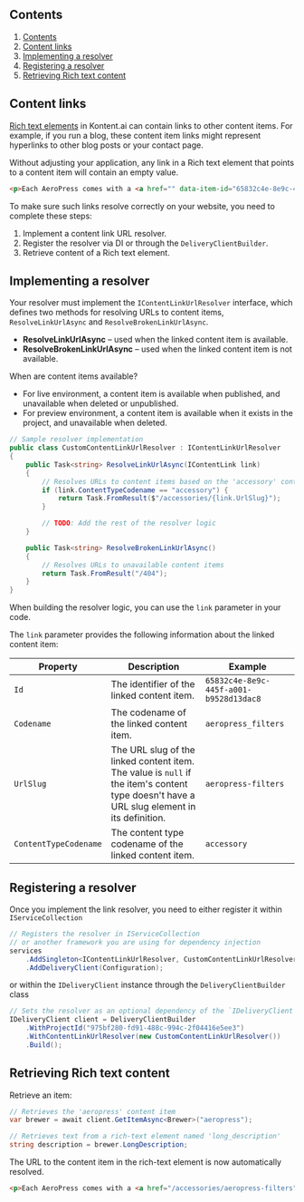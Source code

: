## Contents

<!-- TOC -->

1. [Contents](#contents)
1. [Content links](#content-links)
1. [Implementing a resolver](#implementing-a-resolver)
1. [Registering a resolver](#registering-a-resolver)
1. [Retrieving Rich text content](#retrieving-rich-text-content)

<!-- /TOC -->

## Content links

[Rich text elements](https://docs.kontent.ai/tutorials/write-and-collaborate/write-content/composing-content-in-the-rich-text-editor#adding-links) in Kontent.ai can contain links to other content items. For example, if you run a blog, these content item links might represent hyperlinks to other blog posts or your contact page.

Without adjusting your application, any link in a Rich text element that points to a content item will contain an empty value.

```html
<p>Each AeroPress comes with a <a href="" data-item-id="65832c4e-8e9c-445f-a001-b9528d13dac8">pack of filters</a> included in the box.</p>
```

To make sure such links resolve correctly on your website, you need to complete these steps:

1. Implement a content link URL resolver.
2. Register the resolver via DI or through the `DeliveryClientBuilder`.
3. Retrieve content of a Rich text element.

## Implementing a resolver

Your resolver must implement the `IContentLinkUrlResolver` interface, which defines two methods  for resolving URLs to content items, `ResolveLinkUrlAsync` and `ResolveBrokenLinkUrlAsync`.

* **ResolveLinkUrlAsync** – used when the linked content item is available.
* **ResolveBrokenLinkUrlAsync** – used when the linked content item is not available.

When are content items available?

* For live environment, a content item is available when published, and unavailable when deleted or unpublished.
* For preview environment, a content item is available when it exists in the project, and unavailable when deleted.

```csharp
// Sample resolver implementation
public class CustomContentLinkUrlResolver : IContentLinkUrlResolver
{
    public Task<string> ResolveLinkUrlAsync(IContentLink link)
    {
        // Resolves URLs to content items based on the 'accessory' content type
        if (link.ContentTypeCodename == "accessory") {
            return Task.FromResult($"/accessories/{link.UrlSlug}");
        }

        // TODO: Add the rest of the resolver logic
    }

    public Task<string> ResolveBrokenLinkUrlAsync()
    {
        // Resolves URLs to unavailable content items
        return Task.FromResult("/404");
    }
}
```

When building the resolver logic, you can use the `link` parameter in your code.

The `link` parameter provides the following information about the linked content item:

Property | Description | Example
---------|-------------|--------
`Id` | The identifier of the linked content item. | `65832c4e-8e9c-445f-a001-b9528d13dac8`
`Codename` | The codename of the linked content item. | `aeropress_filters`
`UrlSlug` | The URL slug of the linked content item. The value is `null` if the item's content type doesn't have a URL slug element in its definition. | `aeropress-filters`
`ContentTypeCodename` | The content type codename of the linked content item. | `accessory`

## Registering a resolver

Once you implement the link resolver, you need to either register it within `IServiceCollection`

```csharp
// Registers the resolver in IServiceCollection
// or another framework you are using for dependency injection
services
    .AddSingleton<IContentLinkUrlResolver, CustomContentLinkUrlResolver>()
    .AddDeliveryClient(Configuration);
```

or within the `IDeliveryClient` instance through the `DeliveryClientBuilder` class

```csharp
// Sets the resolver as an optional dependency of the `IDeliveryClient` instance
IDeliveryClient client = DeliveryClientBuilder
    .WithProjectId("975bf280-fd91-488c-994c-2f04416e5ee3")
    .WithContentLinkUrlResolver(new CustomContentLinkUrlResolver())
    .Build();
```

## Retrieving Rich text content

Retrieve an item:

```csharp
// Retrieves the 'aeropress' content item
var brewer = await client.GetItemAsync<Brewer>("aeropress");

// Retrieves text from a rich-text element named 'long_description'
string description = brewer.LongDescription;
```

The URL to the content item in the rich-text element is now automatically resolved.

```html
<p>Each AeroPress comes with a <a href="/accessories/aeropress-filters" data-item-id="65832c4e-8e9c-445f-a001-b9528d13dac8">pack of filters</a> included in the box.</p>
```
